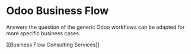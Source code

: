 # Odoo Business Flow

Answers the question of the generic Odoo workflows can be adapted for more specific business cases.

[[Business Flow Consulting Services]]